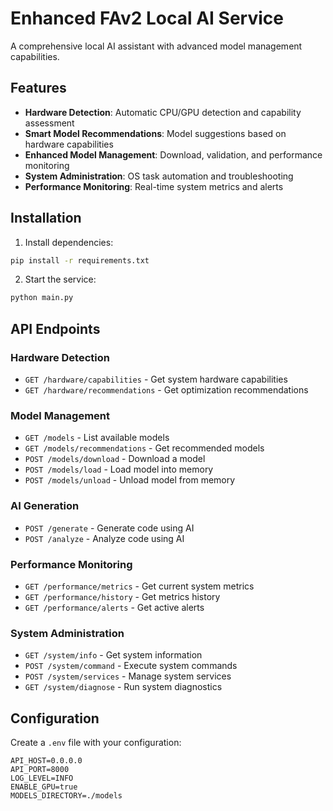 # Enhanced FAv2 Local AI Service

A comprehensive local AI assistant with advanced model management capabilities.

## Features

- **Hardware Detection**: Automatic CPU/GPU detection and capability assessment
- **Smart Model Recommendations**: Model suggestions based on hardware capabilities
- **Enhanced Model Management**: Download, validation, and performance monitoring
- **System Administration**: OS task automation and troubleshooting
- **Performance Monitoring**: Real-time system metrics and alerts

## Installation

1. Install dependencies:
```bash
pip install -r requirements.txt
```

2. Start the service:
```bash
python main.py
```

## API Endpoints

### Hardware Detection
- `GET /hardware/capabilities` - Get system hardware capabilities
- `GET /hardware/recommendations` - Get optimization recommendations

### Model Management
- `GET /models` - List available models
- `GET /models/recommendations` - Get recommended models
- `POST /models/download` - Download a model
- `POST /models/load` - Load model into memory
- `POST /models/unload` - Unload model from memory

### AI Generation
- `POST /generate` - Generate code using AI
- `POST /analyze` - Analyze code using AI

### Performance Monitoring
- `GET /performance/metrics` - Get current system metrics
- `GET /performance/history` - Get metrics history
- `GET /performance/alerts` - Get active alerts

### System Administration
- `GET /system/info` - Get system information
- `POST /system/command` - Execute system commands
- `POST /system/services` - Manage system services
- `GET /system/diagnose` - Run system diagnostics

## Configuration

Create a `.env` file with your configuration:

```env
API_HOST=0.0.0.0
API_PORT=8000
LOG_LEVEL=INFO
ENABLE_GPU=true
MODELS_DIRECTORY=./models
```